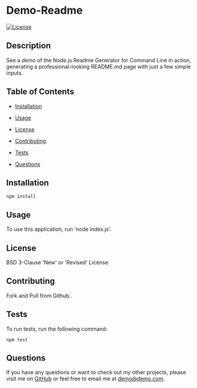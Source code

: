 
# Demo-Readme

[![License](https://img.shields.io/badge/License-BSD_3--Clause-blue.svg)](https://opensource.org/licenses/BSD-3-Clause)

## Description

See a demo of the Node.js Readme Generator for Command Line in action, generating a professional-looking README.md page with just a few simple inputs.

## Table of Contents

  * [Installation](#installation)

  * [Usage](#usage)

  * [License](#license)

  * [Contributing](#contributing)

  * [Tests](#tests)

  * [Questions](#questions)

## Installation

    npm install

## Usage

To use this application, run 'node index.js'.

## License

BSD 3-Clause 'New' or 'Revised' License

## Contributing

Fork and Pull from Github..

## Tests

To run tests, run the following command:

    npm test

## Questions

If you have any questions or want to check out my other projects, please visit me on [GitHub](https://github.com/aboltins) or feel free to email me at <demo@demo.com>.
